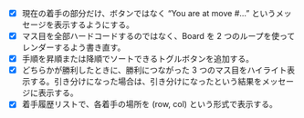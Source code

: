 - [x] 現在の着手の部分だけ、ボタンではなく “You are at move #…” というメッセージを表示するようにする。
- [x] マス目を全部ハードコードするのではなく、Board を 2 つのループを使ってレンダーするよう書き直す。
- [x] 手順を昇順または降順でソートできるトグルボタンを追加する。
- [x] どちらかが勝利したときに、勝利につながった 3 つのマス目をハイライト表示する。引き分けになった場合は、引き分けになったという結果をメッセージに表示する。
- [x] 着手履歴リストで、各着手の場所を (row, col) という形式で表示する。